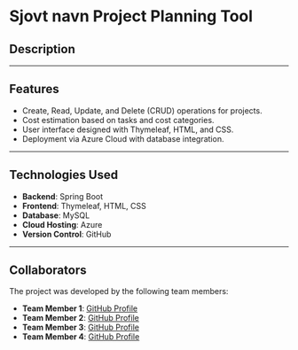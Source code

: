 # **Sjovt navn Project Planning Tool**

## **Description**

---

## **Features**
- Create, Read, Update, and Delete (CRUD) operations for projects.
- Cost estimation based on tasks and cost categories.
- User interface designed with Thymeleaf, HTML, and CSS.
- Deployment via Azure Cloud with database integration.

---

## **Technologies Used**
- **Backend**: Spring Boot 
- **Frontend**: Thymeleaf, HTML, CSS
- **Database**: MySQL 
- **Cloud Hosting**: Azure
- **Version Control**: GitHub

---
## **Collaborators**
The project was developed by the following team members:

- **Team Member 1**: [GitHub Profile](https://github.com/zuunun) 
- **Team Member 2**: [GitHub Profile](https://github.com/amaliekea)
- **Team Member 3**: [GitHub Profile](https://github.com/Malthe-kea)
- **Team Member 4**: [GitHub Profile](https://github.com/DhanielV)

